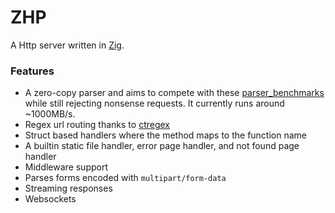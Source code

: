 # ZHP

A Http server written in [Zig](https://ziglang.org/).

### Features

- A zero-copy parser and aims to compete with these [parser_benchmarks](https://github.com/rust-bakery/parser_benchmarks/tree/master/http)
while still rejecting nonsense requests. It currently runs around ~1000MB/s.
- Regex url routing thanks to [ctregex](https://github.com/alexnask/ctregex.zig)
- Struct based handlers where the method maps to the function name
- A builtin static file handler, error page handler, and not found page handler
- Middleware support
- Parses forms encoded with `multipart/form-data`
- Streaming responses
- Websockets

